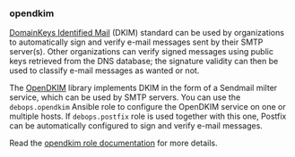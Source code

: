 ### opendkim

[DomainKeys Identified
Mail](https://en.wikipedia.org/wiki/DomainKeys_Identified_Mail) (DKIM)
standard can be used by organizations to automatically sign and verify
e-mail messages sent by their SMTP server(s). Other organizations can
verify signed messages using public keys retrieved from the DNS
database; the signature validity can then be used to classify e-mail
messages as wanted or not.

The [OpenDKIM](http://opendkim.org/) library implements DKIM in the form
of a Sendmail milter service, which can be used by SMTP servers. You can
use the `debops.opendkim` Ansible role to configure the OpenDKIM service
on one or multiple hosts. If `debops.postfix` role is used together with
this one, Postfix can be automatically configured to sign and verify
e-mail messages.

Read the [opendkim role documentation](https://docs.debops.org/en/stable-3.2/ansible/roles/opendkim/) for more details.
